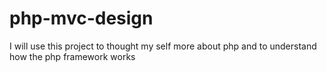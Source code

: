 # php-mvc-design
I will use this project to thought my self  more about php and  to understand how the php framework works 
